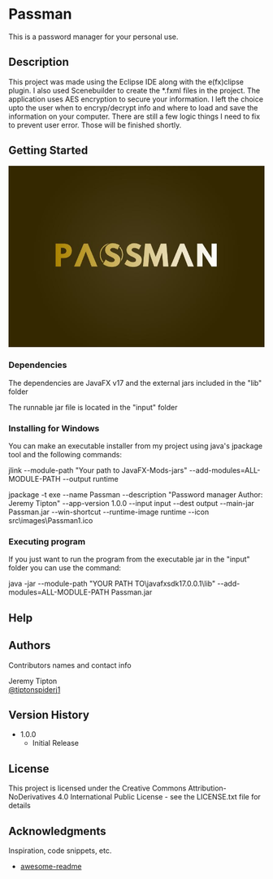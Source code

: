 # Passman
This is a password manager for your personal use.

## Description

This project was made using the Eclipse IDE along with the e(fx)clipse plugin. I also used Scenebuilder to create the *.fxml files in the project.
The application uses AES encryption to secure your information.  I left the choice upto the user when to encryp/decrypt info and where to load and
save the information on your computer.  There are still a few logic things I need to fix to prevent user error.  Those will be finished shortly.

## Getting Started

![splash screen](https://github.com/tiptonspiderj/Passman/blob/main/src/images/Logo.JPG)

### Dependencies

The dependencies are JavaFX v17 and the external jars included in the "lib" folder

The runnable jar file is located in the "input" folder

### Installing for Windows

You can make an executable installer from my project using java's jpackage tool and the following commands:

 jlink --module-path "Your path to JavaFX-Mods-jars" --add-modules=ALL-MODULE-PATH --output runtime
 
jpackage -t exe --name Passman --description "Password manager Author: Jeremy Tipton" --app-version 1.0.0 --input input 
--dest output --main-jar Passman.jar --win-shortcut --runtime-image runtime --icon src\images\Passman1.ico

### Executing program

If you just want to run the program from the executable jar in the "input" folder you can use the command:

java -jar --module-path "YOUR PATH TO\javafxsdk17.0.0.1\lib" --add-modules=ALL-MODULE-PATH Passman.jar

## Help

## Authors

Contributors names and contact info

Jeremy Tipton  
[@tiptonspiderj1](https://tiptonspiderj1.com)

## Version History


* 1.0.0
    * Initial Release

## License

This project is licensed under the Creative Commons Attribution-NoDerivatives 4.0 International Public License - see the LICENSE.txt file for details

## Acknowledgments

Inspiration, code snippets, etc.
* [awesome-readme](https://github.com/matiassingers/awesome-readme)

